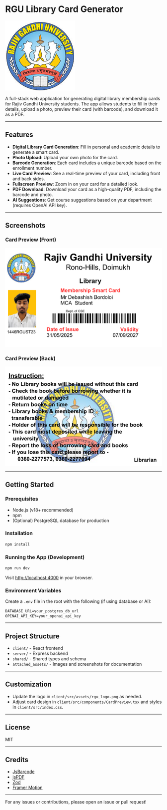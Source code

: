 # RGU Library Card Generator

![RGU Logo](client/src/assets/rgu_logo.png)

A full-stack web application for generating digital library membership cards for Rajiv Gandhi University students. The app allows students to fill in their details, upload a photo, preview their card (with barcode), and download it as a PDF.

---

## Features

- **Digital Library Card Generation**: Fill in personal and academic details to generate a smart card.
- **Photo Upload**: Upload your own photo for the card.
- **Barcode Generation**: Each card includes a unique barcode based on the enrollment number.
- **Live Card Preview**: See a real-time preview of your card, including front and back sides.
- **Fullscreen Preview**: Zoom in on your card for a detailed look.
- **PDF Download**: Download your card as a high-quality PDF, including the barcode and photo.
- **AI Suggestions**: Get course suggestions based on your department (requires OpenAI API key).

---

## Screenshots

### Card Preview (Front)
![Card Preview Front](attached_assets/1.png)

### Card Preview (Back)
![Card Preview Back](attached_assets/2.png)

---

## Getting Started

### Prerequisites
- Node.js (v18+ recommended)
- npm
- (Optional) PostgreSQL database for production

### Installation
```bash
npm install
```

### Running the App (Development)
```bash
npm run dev
```
Visit [http://localhost:4000](http://localhost:4000) in your browser.

### Environment Variables
Create a `.env` file in the root with the following (if using database or AI):
```
DATABASE_URL=your_postgres_db_url
OPENAI_API_KEY=your_openai_api_key
```

---

## Project Structure
- `client/` - React frontend
- `server/` - Express backend
- `shared/` - Shared types and schema
- `attached_assets/` - Images and screenshots for documentation

---

## Customization
- Update the logo in `client/src/assets/rgu_logo.png` as needed.
- Adjust card design in `client/src/components/CardPreview.tsx` and styles in `client/src/index.css`.

---

## License
MIT

---

## Credits
- [JsBarcode](https://github.com/lindell/JsBarcode)
- [jsPDF](https://github.com/parallax/jsPDF)
- [Zod](https://github.com/colinhacks/zod)
- [Framer Motion](https://www.framer.com/motion/)

---

For any issues or contributions, please open an issue or pull request! 
